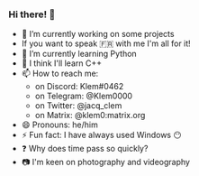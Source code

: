 ### Hi there! 👋

- 🔭 I’m currently working on some projects
- If you want to speak 🇫🇷 with me I'm all for it!
- 🌱 I’m currently learning Python
- 🤔 I think I'll learn C++
- 📫 How to reach me:
    - on Discord: Klem#0462
    - on Telegram: @Klem0000
    - on Twitter: @jacq_clem
    - on Matrix: @klem0:matrix.org
- 😄 Pronouns: he/him
- ⚡ Fun fact: I have always used Windows 😶
- ❓ Why does time pass so quickly?
- 📷 I'm keen on photography and videography
